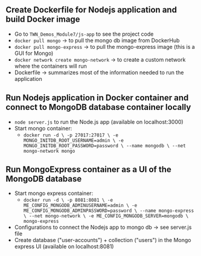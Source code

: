 ## Create Dockerfile for Nodejs application and build Docker image
- Go to ``TWN_Demos_Module7/js-app`` to see the project code
- ``docker pull mongo`` -> to pull the mongo db image from DockerHub
- ``docker pull mongo-express`` -> to pull the mongo-express image (this is a GUI for Mongo)
- ``docker network create mongo-network`` -> to create a custom network where the containers will run
- Dockerfile -> summarizes most of the information needed to run the application

## Run Nodejs application in Docker container and connect to MongoDB database container locally
- ``node server.js`` to run the Node.js app (available on localhost:3000)
- Start mongo container:
  - ``docker run -d \
     -p 27017:27017 \
      -e MONGO_INITDB_ROOT_USERNAME=admin \
      -e MONGO_INITDB_ROOT_PASSWORD=password \
      --name mongodb \
      --net mongo-network
      mongo``

## Run MongoExpress container as a UI of the MongoDB database
- Start mongo express container:
  - ``docker run -d \
     -p 8081:8081 \
      -e ME_CONFIG_MONGODB_ADMINUSERNAME=admin \
      -e ME_CONFIG_MONGODB_ADMINPASSWORD=password \
      --name mongo-express \
      --net mongo-network \
      -e ME_CONFIG_MONGODB_SERVER=mongodb \
      mongo-express``
- Configurations to connect the Nodejs app to mongo db -> see server.js file
- Create database ("user-accounts") + collection ("users") in the Mongo express UI (available on localhost:8081)
